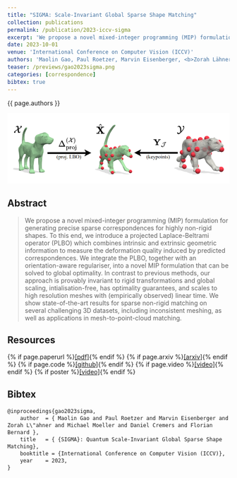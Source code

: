 ```yaml
---
title: "SIGMA: Scale-Invariant Global Sparse Shape Matching"
collection: publications
permalink: /publication/2023-iccv-sigma
excerpt: 'We propose a novel mixed-integer programming (MIP) formulation for generating precise sparse correspondences for highly non-rigid shapes. To this end, we introduce a projected Laplace-Beltrami operator (PLBO) which combines intrinsic and extrinsic geometric information to measure the deformation quality induced by predicted correspondences. We integrate the PLBO, together with an orientation-aware regulariser, into a novel MIP formulation that can be solved to global optimality. In contrast to previous methods, our approach is provably invariant to rigid transformations and global scaling, intialisation-free, has optimality guarantees, and scales to high resolution meshes with (empirically observed) linear time. We show state-of-the-art results for sparse non-rigid matching on several challenging 3D datasets, including inconsistent meshing, as well as applications in mesh-to-point-cloud matching.'
date: 2023-10-01
venue: 'International Conference on Computer Vision (ICCV)'
authors: 'Maolin Gao, Paul Roetzer, Marvin Eisenberger, <b>Zorah Lähner</b>, Michael Moeller, Daniel Cremers, Florian Bernard'
teaser: /previews/gao2023sigma.png
categories: [correspondence]
bibtex: true
---
```


{{ page.authors }}

<img class="pub_teaser" src="../images/previews/gao2023sigma.png" alt="Teaser Image" title="teaser" />

## Abstract

> We propose a novel mixed-integer programming (MIP) formulation for generating precise sparse correspondences for highly non-rigid shapes. To this end, we introduce a projected Laplace-Beltrami operator (PLBO) which combines intrinsic and extrinsic geometric information to measure the deformation quality induced by predicted correspondences. We integrate the PLBO, together with an orientation-aware regulariser, into a novel MIP formulation that can be solved to global optimality. In contrast to previous methods, our approach is provably invariant to rigid transformations and global scaling, intialisation-free, has optimality guarantees, and scales to high resolution meshes with (empirically observed) linear time. We show state-of-the-art results for sparse non-rigid matching on several challenging 3D datasets, including inconsistent meshing, as well as applications in mesh-to-point-cloud matching.

## Resources

{% if page.paperurl %}<a href=" {{ page.paperurl }} ">[pdf]</a>{% endif %} {% if page.arxiv %}<a href=" {{ page.arxiv }} ">[arxiv]</a>{% endif %} {% if page.code %}<a href=" {{ page.code }} ">[github]</a>{% endif %} {% if page.video %}<a href=" {{ page.video }} ">[video]</a>{% endif %} {% if poster %}<a href=" {{ page.poster }} ">[video]</a>{% endif %}

## Bibtex

    @inproceedings{gao2023sigma,
        author 	= { Maolin Gao and Paul Roetzer and Marvin Eisenberger and Zorah L\"ahner and Michael Moeller and Daniel Cremers and Florian Bernard },
        title 	= { {SIGMA}: Quantum Scale-Invariant Global Sparse Shape Matching},
        booktitle = {International Conference on Computer Vision (ICCV)},
        year 	= 2023,
    }
